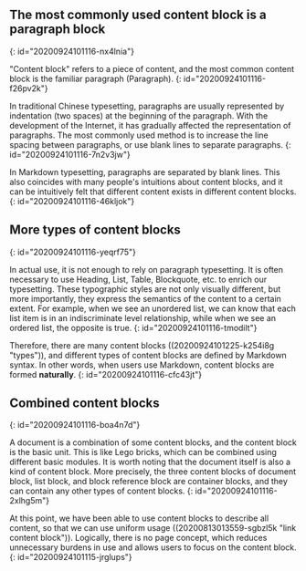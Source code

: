 ## The most commonly used content block is a paragraph block
{: id="20200924101116-nx4lnia"}

"Content block" refers to a piece of content, and the most common content block is the familiar paragraph (Paragraph).
{: id="20200924101116-f26pv2k"}

In traditional Chinese typesetting, paragraphs are usually represented by indentation (two spaces) at the beginning of the paragraph. With the development of the Internet, it has gradually affected the representation of paragraphs. The most commonly used method is to increase the line spacing between paragraphs, or use blank lines to separate paragraphs.
{: id="20200924101116-7n2v3jw"}

In Markdown typesetting, paragraphs are separated by blank lines. This also coincides with many people's intuitions about content blocks, and it can be intuitively felt that different content exists in different content blocks.
{: id="20200924101116-46kljok"}

## More types of content blocks
{: id="20200924101116-yeqrf75"}

In actual use, it is not enough to rely on paragraph typesetting. It is often necessary to use Heading, List, Table, Blockquote, etc. to enrich our typesetting. These typographic styles are not only visually different, but more importantly, they express the semantics of the content to a certain extent. For example, when we see an unordered list, we can know that each list item is in an indiscriminate level relationship, while when we see an ordered list, the opposite is true.
{: id="20200924101116-tmodilt"}

Therefore, there are many content blocks ((20200924101225-k254i8g "types")), and different types of content blocks are defined by Markdown syntax. In other words, when users use Markdown, content blocks are formed **naturally**.
{: id="20200924101116-cfc43jt"}

## Combined content blocks
{: id="20200924101116-boa4n7d"}

A document is a combination of some content blocks, and the content block is the basic unit. This is like Lego bricks, which can be combined using different basic modules. It is worth noting that the document itself is also a kind of content block. More precisely, the three content blocks of document block, list block, and block reference block are container blocks, and they can contain any other types of content blocks.
{: id="20200924101116-2xlhg5m"}

At this point, we have been able to use content blocks to describe all content, so that we can use uniform usage ((20200813013559-sgbzl5k "link content block")). Logically, there is no page concept, which reduces unnecessary burdens in use and allows users to focus on the content block.
{: id="20200924101115-jrglups"}
